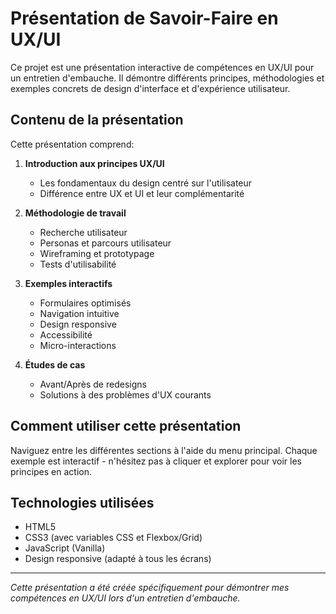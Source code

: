 # Présentation de Savoir-Faire en UX/UI

Ce projet est une présentation interactive de compétences en UX/UI pour un entretien d'embauche. Il démontre différents principes, méthodologies et exemples concrets de design d'interface et d'expérience utilisateur.

## Contenu de la présentation

Cette présentation comprend:

1. **Introduction aux principes UX/UI**
   - Les fondamentaux du design centré sur l'utilisateur
   - Différence entre UX et UI et leur complémentarité

2. **Méthodologie de travail**
   - Recherche utilisateur
   - Personas et parcours utilisateur
   - Wireframing et prototypage
   - Tests d'utilisabilité

3. **Exemples interactifs**
   - Formulaires optimisés
   - Navigation intuitive
   - Design responsive
   - Accessibilité
   - Micro-interactions

4. **Études de cas**
   - Avant/Après de redesigns
   - Solutions à des problèmes d'UX courants

## Comment utiliser cette présentation

Naviguez entre les différentes sections à l'aide du menu principal. Chaque exemple est interactif - n'hésitez pas à cliquer et explorer pour voir les principes en action.

## Technologies utilisées

- HTML5
- CSS3 (avec variables CSS et Flexbox/Grid)
- JavaScript (Vanilla)
- Design responsive (adapté à tous les écrans)

---

*Cette présentation a été créée spécifiquement pour démontrer mes compétences en UX/UI lors d'un entretien d'embauche.*
